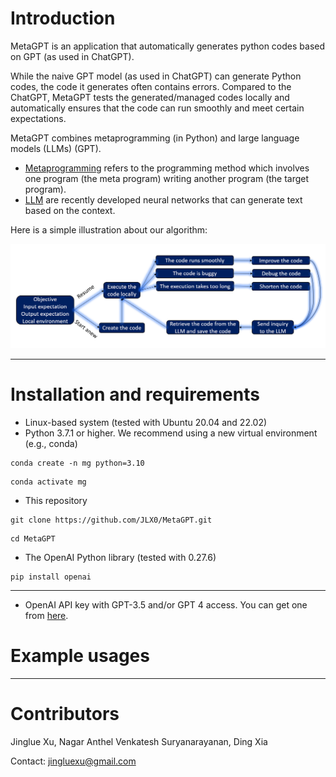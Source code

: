 # Introduction

MetaGPT is an application that automatically generates python codes based on GPT (as used
in ChatGPT).

While the naive GPT model (as used in ChatGPT) can generate Python codes, the code 
it generates often contains errors. Compared to the ChatGPT, MetaGPT tests the 
generated/managed codes locally and automatically ensures that the code can run 
smoothly and meet certain expectations.

MetaGPT combines metaprogramming (in Python) and large language models (LLMs) (GPT). 
* [Metaprogramming](https://en.wikipedia.org/wiki/Metaprogramming) refers to the 
programming method which involves one program (the meta program) writing another program
(the target program).
* [LLM](https://en.wikipedia.org/wiki/Large_language_model) are recently developed neural 
networks that can generate text based on the context.

Here is a simple illustration about our algorithm:

![alt text](https://github.com/JLX0/MetaGPT/blob/main/illustration.png?raw=true)

<hr/>

# Installation and requirements

* Linux-based system (tested with Ubuntu 20.04 and 22.02)
* Python 3.7.1 or higher. We recommend using a new virtual environment 
(e.g., conda)
```
conda create -n mg python=3.10
```
```
conda activate mg
```
* This repository
```
git clone https://github.com/JLX0/MetaGPT.git
```
```
cd MetaGPT
```
* The OpenAI Python library (tested with 0.27.6)
```
pip install openai
```
<hr/>

* OpenAI API key with GPT-3.5 and/or GPT 4 access. You can get one from
[here](https://platform.openai.com/account/api-keys).

# Example usages

<hr/>

# Contributors

Jinglue Xu, Nagar Anthel Venkatesh Suryanarayanan, Ding Xia

Contact: jingluexu@gmail.com